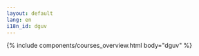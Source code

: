 ```yaml
---
layout: default
lang: en
i18n_id: dguv
---
```

{% include components/courses_overview.html body="dguv" %}

